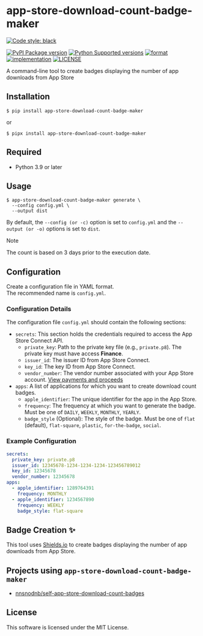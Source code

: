 # app-store-download-count-badge-maker

[![Code style: black](https://img.shields.io/badge/code%20style-black-000000.svg)](https://github.com/psf/black)

[![PyPI Package version](https://badge.fury.io/py/app-store-download-count-badge-maker.svg)](https://pypi.org/project/app-store-download-count-badge-maker)
[![Python Supported versions](https://img.shields.io/pypi/pyversions/app-store-download-count-badge-maker.svg)](https://pypi.org/project/app-store-download-count-badge-maker)
[![format](https://img.shields.io/pypi/format/app-store-download-count-badge-maker.svg)](https://pypi.org/project/app-store-download-count-badge-maker)
[![implementation](https://img.shields.io/pypi/implementation/app-store-download-count-badge-maker.svg)](https://pypi.org/project/app-store-download-count-badge-maker)
[![LICENSE](https://img.shields.io/pypi/l/app-store-download-count-badge-maker.svg)](https://pypi.org/project/app-store-download-count-badge-maker)


A command-line tool to create badges displaying the number of app downloads from App Store

## Installation

```shell
$ pip install app-store-download-count-badge-maker
```

or

```shell
$ pipx install app-store-download-count-badge-maker
```

## Required

- Python 3.9 or later

## Usage

```shell
$ app-store-download-count-badge-maker generate \
  --config config.yml \
  --output dist
```

By default, the `--config (or -c)` option is set to `config.yml` and the `--output (or -o)` options is set to `dist`.

> [!NOTE]
> The count is based on 3 days prior to the execution date.

## Configuration

Create a configuration file in YAML format.  
The recommended name is `config.yml`.

### Configuration Details

The configuration file `config.yml` should contain the following sections:

- `secrets`: This section holds the credentials required to access the App Store Connect API.
  - `private_key`: Path to the private key file (e.g., `private.p8`). The private key must have access **Finance**.
  - `issuer_id`: The issuer ID from App Store Connect.
  - `key_id`: The key ID from App Store Connect.
  - `vendor_number`: The vendor number associated with your App Store account. [View payments and proceeds](https://developer.apple.com/help/app-store-connect/getting-paid/view-payments-and-proceeds)
- `apps`: A list of applications for which you want to create download count badges.
  - `apple_identifier`: The unique identifier for the app in the App Store.
  - `frequency`: The frequency at which you want to generate the badge. Must be one of `DAILY`, `WEEKLY`, `MONTHLY`, `YEARLY`.
  - `badge_style` (Optional): The style of the badge. Must be one of `flat` (default), `flat-square`, `plastic`, `for-the-badge`, `social`.

### Example Configuration

```yaml
secrets:
  private_key: private.p8
  issuer_id: 12345678-1234-1234-1234-123456789012
  key_id: 12345678
  vendor_number: 12345678
apps:
  - apple_identifier: 1289764391
    frequency: MONTHLY
  - apple_identifier: 1234567890
    frequency: WEEKLY
    badge_style: flat-square
```

## Badge Creation :sparkles:

This tool uses [Shields.io](https://shields.io/) to create badges displaying the number of app downloads from App Store.

## Projects using `app-store-download-count-badge-maker`

- [nnsnodnb/self-app-store-download-count-badges](https://github.com/nnsnodnb/self-app-store-download-count-badges)

## License

This software is licensed under the MIT License.
